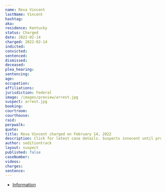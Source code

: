 ```yaml
---
name: Reva Vincent
lastName: Vincent
hashtag:
aka:
residence: Kentucky
status: Charged
date: 2022-02-14
charged: 2022-02-14
indicted:
convicted:
sentenced:
dismissed:
deceased:
plea_hearing:
sentencing:
age:
occupation:
affiliations:
jurisdiction: Federal
image: /images/preview/arrest.jpg
suspect: arrest.jpg
booking:
courtroom:
courthouse:
raid:
perpwalk:
quote:
title: Reva Vincent charged on February 14, 2022
description: Click for latest case details. Suspects innocent until proven guilty.
author: seditiontrack
layout: suspect
published: false
caseNumber:
videos:
charges:
sentence:
---
```


- [Information](https://extremism.gwu.edu/sites/g/files/zaxdzs2191/f/Reva%20Vincent%20Information.pdf)
